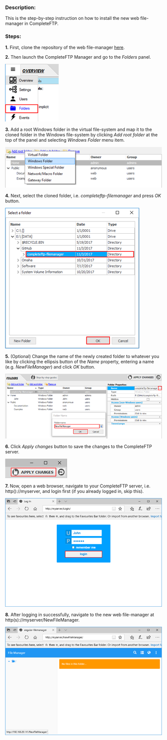 ### Description: 

This is the step-by-step instruction on how to install the new web file-manager in CompleteFTP.

### Steps:

**1.** First, clone the repository of the web file-manager [here](https://github.com/EnterpriseDT/completeftp-filemanager).

**2.** Then launch the CompleteFTP Manager and go to the *Folders* panel.
 
![Select Folders panel](/img/selectFolderPanel.png)

**3.** Add a root Windows folder in the virtual file-system and map it to the cloned folder in the Windows file-system by clicking *Add root folder* at the top of the panel and selecting *Windows Folder* menu item.

![Add root Windows folder](/img/addRootWindowsFolder.png)

**4.** Next, select the cloned folder, i.e. *completeftp-filemanager* and press *OK* button.

![Mapping folder](/img/mapFolder.png)

**5.** (Optional) Change the name of the newly created folder to whatever you like by clicking the ellipsis button of the *Name* property, entering a name (e.g. *NewFileManager*) and click *OK* button. 

![Change folder name](/img/changeFolderName.png)

**6.** Click *Apply changes* button to save the changes to the CompleteFTP server.

![Apply change](/img/applyChanges.png)

**7.** Now, open a web browser, navigate to your CompleteFTP server, i.e. http()://myserver, and login first (if you already logged in, skip this).

![Login](/img/login.png)

**8.** After logging in successfully, navigate to the new web file-manager at http(s)://myserver/NewFileManager. 

![New File-Manager](/img/newFileManager.png)
